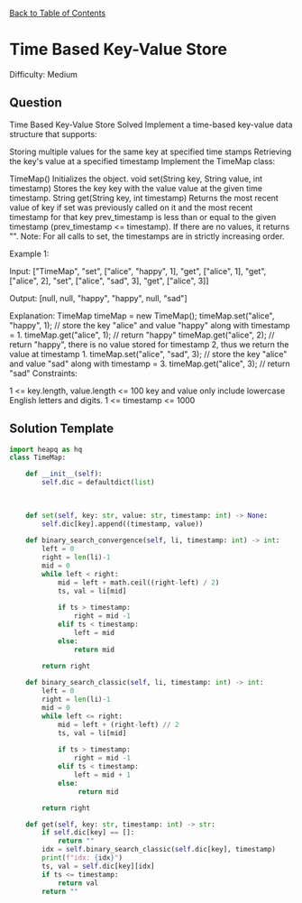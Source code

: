 [Back to Table of Contents](../README.md)

# Time Based Key-Value Store
Difficulty: Medium

## Question
Time Based Key-Value Store
Solved 
Implement a time-based key-value data structure that supports:

Storing multiple values for the same key at specified time stamps
Retrieving the key's value at a specified timestamp
Implement the TimeMap class:

TimeMap() Initializes the object.
void set(String key, String value, int timestamp) Stores the key key with the value value at the given time timestamp.
String get(String key, int timestamp) Returns the most recent value of key if set was previously called on it and the most recent timestamp for that key prev_timestamp is less than or equal to the given timestamp (prev_timestamp <= timestamp). If there are no values, it returns "".
Note: For all calls to set, the timestamps are in strictly increasing order.

Example 1:

Input:
["TimeMap", "set", ["alice", "happy", 1], "get", ["alice", 1], "get", ["alice", 2], "set", ["alice", "sad", 3], "get", ["alice", 3]]

Output:
[null, null, "happy", "happy", null, "sad"]

Explanation:
TimeMap timeMap = new TimeMap();
timeMap.set("alice", "happy", 1);  // store the key "alice" and value "happy" along with timestamp = 1.
timeMap.get("alice", 1);           // return "happy"
timeMap.get("alice", 2);           // return "happy", there is no value stored for timestamp 2, thus we return the value at timestamp 1.
timeMap.set("alice", "sad", 3);    // store the key "alice" and value "sad" along with timestamp = 3.
timeMap.get("alice", 3);           // return "sad"
Constraints:

1 <= key.length, value.length <= 100
key and value only include lowercase English letters and digits.
1 <= timestamp <= 1000

## Solution Template
```python
import heapq as hq
class TimeMap:

    def __init__(self):
        self.dic = defaultdict(list)
        
        

    def set(self, key: str, value: str, timestamp: int) -> None:
        self.dic[key].append((timestamp, value))
        
    def binary_search_convergence(self, li, timestamp: int) -> int:
        left = 0
        right = len(li)-1
        mid = 0
        while left < right:
            mid = left + math.ceil((right-left) / 2)
            ts, val = li[mid]
            
            if ts > timestamp:
                right = mid -1
            elif ts < timestamp:
                left = mid
            else:
                return mid

        return right
    
    def binary_search_classic(self, li, timestamp: int) -> int:
        left = 0
        right = len(li)-1
        mid = 0
        while left <= right:
            mid = left + (right-left) // 2
            ts, val = li[mid]
            
            if ts > timestamp:
                right = mid -1
            elif ts < timestamp:
                left = mid + 1
            else:
                 return mid

        return right

    def get(self, key: str, timestamp: int) -> str:
        if self.dic[key] == []:
            return ""
        idx = self.binary_search_classic(self.dic[key], timestamp)
        print(f"idx: {idx}")
        ts, val = self.dic[key][idx]
        if ts <= timestamp:
            return val
        return ""
        
```
